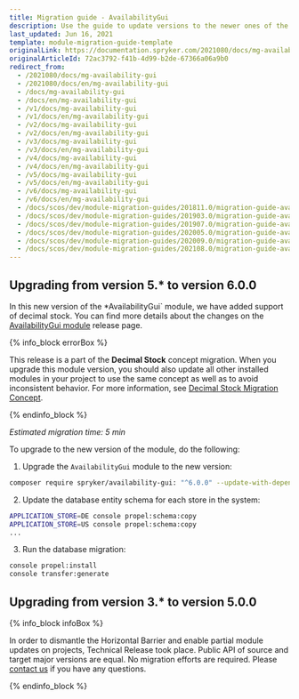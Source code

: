 ```yaml
---
title: Migration guide - AvailabilityGui
description: Use the guide to update versions to the newer ones of the AvailabilityGui module.
last_updated: Jun 16, 2021
template: module-migration-guide-template
originalLink: https://documentation.spryker.com/2021080/docs/mg-availability-gui
originalArticleId: 72ac3792-f41b-4d99-b2de-67366a06a9b0
redirect_from:
  - /2021080/docs/mg-availability-gui
  - /2021080/docs/en/mg-availability-gui
  - /docs/mg-availability-gui
  - /docs/en/mg-availability-gui
  - /v1/docs/mg-availability-gui
  - /v1/docs/en/mg-availability-gui
  - /v2/docs/mg-availability-gui
  - /v2/docs/en/mg-availability-gui
  - /v3/docs/mg-availability-gui
  - /v3/docs/en/mg-availability-gui
  - /v4/docs/mg-availability-gui
  - /v4/docs/en/mg-availability-gui
  - /v5/docs/mg-availability-gui
  - /v5/docs/en/mg-availability-gui
  - /v6/docs/mg-availability-gui
  - /v6/docs/en/mg-availability-gui
  - /docs/scos/dev/module-migration-guides/201811.0/migration-guide-availabilitygui.html
  - /docs/scos/dev/module-migration-guides/201903.0/migration-guide-availabilitygui.html
  - /docs/scos/dev/module-migration-guides/201907.0/migration-guide-availabilitygui.html
  - /docs/scos/dev/module-migration-guides/202005.0/migration-guide-availabilitygui.html
  - /docs/scos/dev/module-migration-guides/202009.0/migration-guide-availabilitygui.html
  - /docs/scos/dev/module-migration-guides/202108.0/migration-guide-availabilitygui.html
---
```


## Upgrading from version 5.* to version 6.0.0

In this new version of the *AvailabilityGui` module, we have added support of decimal stock. You can find more details about the changes on the [AvailabilityGui module](https://github.com/spryker/availability-gui/releases) release page.

{% info_block errorBox %}

This release is a part of the **Decimal Stock** concept migration. When you upgrade this module version, you should also update all other installed modules in your project to use the same concept as well as to avoid inconsistent behavior. For more information, see [Decimal Stock Migration Concept](/docs/scos/dev/migration-concepts/decimal-stock-migration-concept.html).

{% endinfo_block %}

*Estimated migration time: 5 min*

To upgrade to the new version of the module, do the following:

1. Upgrade the `AvailabilityGui` module to the new version:

```bash
composer require spryker/availability-gui: "^6.0.0" --update-with-dependencies
```

2. Update the database entity schema for each store in the system:

```bash
APPLICATION_STORE=DE console propel:schema:copy
APPLICATION_STORE=US console propel:schema:copy
...
```

3. Run the database migration:

```bash
console propel:install
console transfer:generate
```

## Upgrading from version 3.* to version 5.0.0

{% info_block infoBox %}

In order to dismantle the Horizontal Barrier and enable partial module updates on projects, Technical Release took place. Public API of source and target major versions are equal. No migration efforts are required. Please [contact us](https://spryker.com/en/support/) if you have any questions.

{% endinfo_block %}
